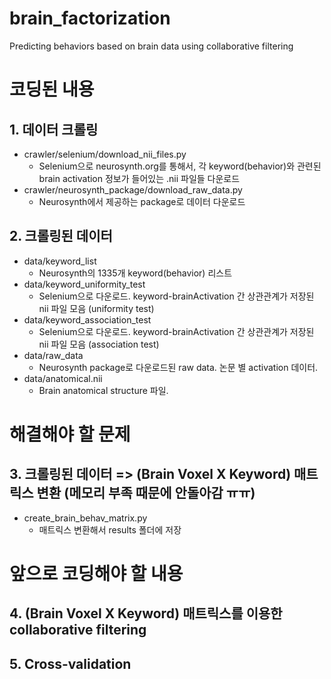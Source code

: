 # brain_factorization
Predicting behaviors based on brain data using collaborative filtering

# 코딩된 내용
## 1. 데이터 크롤링
* crawler/selenium/download_nii_files.py
  * Selenium으로 neurosynth.org를 통해서, 각 keyword(behavior)와 관련된 brain activation 정보가 들어있는 .nii 파일들 다운로드
* crawler/neurosynth_package/download_raw_data.py
  * Neurosynth에서 제공하는 package로 데이터 다운로드
 
## 2. 크롤링된 데이터
* data/keyword_list
  * Neurosynth의 1335개 keyword(behavior) 리스트
* data/keyword_uniformity_test
  * Selenium으로 다운로드. keyword-brainActivation 간 상관관계가 저장된 nii 파일 모음 (uniformity test)
* data/keyword_association_test
  * Selenium으로 다운로드. keyword-brainActivation 간 상관관계가 저장된 nii 파일 모음 (association test)
* data/raw_data
  * Neurosynth package로 다운로드된 raw data. 논문 별 activation 데이터.
* data/anatomical.nii
  * Brain anatomical structure 파일.

# 해결해야 할 문제

## 3. 크롤링된 데이터 => (Brain Voxel X Keyword) 매트릭스 변환 (메모리 부족 때문에 안돌아감 ㅠㅠ)
* create_brain_behav_matrix.py
  * 매트릭스 변환해서 results 폴더에 저장

# 앞으로 코딩해야 할 내용
## 4. (Brain Voxel X Keyword) 매트릭스를 이용한 collaborative filtering
## 5. Cross-validation
